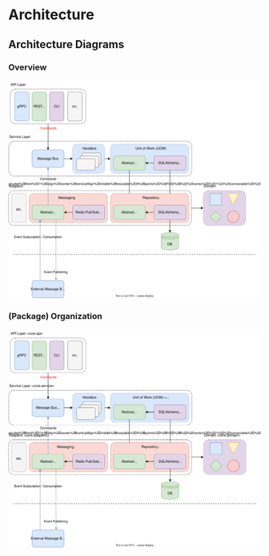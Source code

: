 # Architecture

## Architecture Diagrams

### Overview
<img src='architecture.drawio.svg' alt='architecture' />

### (Package) Organization
<img src='architecture-organization.drawio.svg' alt='architecture-organization' />